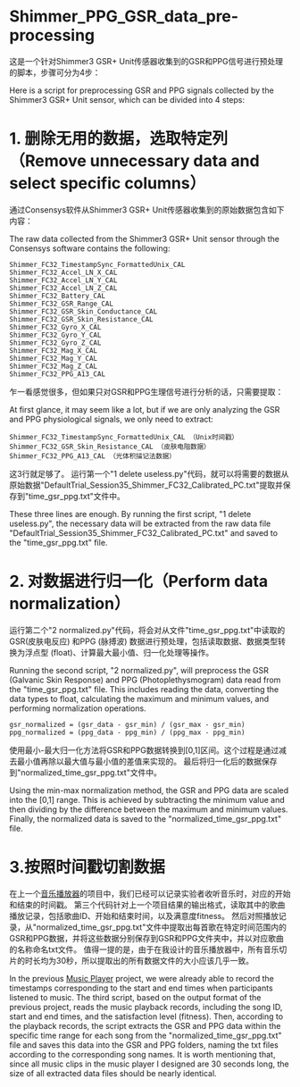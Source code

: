 # Shimmer_PPG_GSR_data_pre-processing
这是一个针对Shimmer3 GSR+ Unit传感器收集到的GSR和PPG信号进行预处理的脚本，步骤可分为4步：

Here is a script for preprocessing GSR and PPG signals collected by the Shimmer3 GSR+ Unit sensor, which can be divided into 4 steps:

# 1. 删除无用的数据，选取特定列（Remove unnecessary data and select specific columns）
通过Consensys软件从Shimmer3 GSR+ Unit传感器收集到的原始数据包含如下内容：

The raw data collected from the Shimmer3 GSR+ Unit sensor through the Consensys software contains the following:
```
Shimmer_FC32_TimestampSync_FormattedUnix_CAL
Shimmer_FC32_Accel_LN_X_CAL
Shimmer_FC32_Accel_LN_Y_CAL
Shimmer_FC32_Accel_LN_Z_CAL
Shimmer_FC32_Battery_CAL
Shimmer_FC32_GSR_Range_CAL
Shimmer_FC32_GSR_Skin_Conductance_CAL
Shimmer_FC32_GSR_Skin_Resistance_CAL
Shimmer_FC32_Gyro_X_CAL
Shimmer_FC32_Gyro_Y_CAL
Shimmer_FC32_Gyro_Z_CAL
Shimmer_FC32_Mag_X_CAL
Shimmer_FC32_Mag_Y_CAL
Shimmer_FC32_Mag_Z_CAL
Shimmer_FC32_PPG_A13_CAL	
```
乍一看感觉很多，但如果只对GSR和PPG生理信号进行分析的话，只需要提取：

At first glance, it may seem like a lot, but if we are only analyzing the GSR and PPG physiological signals, we only need to extract:
```
Shimmer_FC32_TimestampSync_FormattedUnix_CAL （Unix时间戳）
Shimmer_FC32_GSR_Skin_Resistance_CAL （皮肤电阻数据）
Shimmer_FC32_PPG_A13_CAL （光体积描记法数据）
```
这3行就足够了。
运行第一个"1 delete useless.py"代码，就可以将需要的数据从原始数据"DefaultTrial_Session35_Shimmer_FC32_Calibrated_PC.txt"提取并保存到"time_gsr_ppg.txt"文件中。

These three lines are enough.
By running the first script, "1 delete useless.py", the necessary data will be extracted from the raw data file "DefaultTrial_Session35_Shimmer_FC32_Calibrated_PC.txt" and saved to the "time_gsr_ppg.txt" file.

# 2. 对数据进行归一化（Perform data normalization）
运行第二个"2 normalized.py"代码，将会对从文件"time_gsr_ppg.txt"中读取的 GSR(皮肤电反应) 和PPG (脉搏波) 数据进行预处理，包括读取数据、数据类型转换为浮点型 (float)、计算最大最小值、归一化处理等操作。

Running the second script, "2 normalized.py", will preprocess the GSR (Galvanic Skin Response) and PPG (Photoplethysmogram) data read from the "time_gsr_ppg.txt" file. This includes reading the data, converting the data types to float, calculating the maximum and minimum values, and performing normalization operations.
```
gsr_normalized = (gsr_data - gsr_min) / (gsr_max - gsr_min)
ppg_normalized = (ppg_data - ppg_min) / (ppg_max - ppg_min)
```
使用最小-最大归一化方法将GSR和PPG数据转换到[0,1]区间。这个过程是通过减去最小值再除以最大值与最小值的差值来实现的。
最后将归一化后的数据保存到"normalized_time_gsr_ppg.txt"文件中。

Using the min-max normalization method, the GSR and PPG data are scaled into the [0,1] range. This is achieved by subtracting the minimum value and then dividing by the difference between the maximum and minimum values.
Finally, the normalized data is saved to the "normalized_time_gsr_ppg.txt" file.

# 3.按照时间戳切割数据
在上一个[音乐播放器](https://github.com/motortor/Music-Player-with-Rating-Functionality)的项目中，我们已经可以记录实验者收听音乐时，对应的开始和结束的时间戳。
第三个代码针对上一个项目结果的输出格式，读取其中的歌曲播放记录，包括歌曲ID、开始和结束时间，以及满意度fitness。
然后对照播放记录，从"normalized_time_gsr_ppg.txt"文件中提取出每首歌在特定时间范围内的GSR和PPG数据，并将这些数据分别保存到GSR和PPG文件夹中，并以对应歌曲的名称命名txt文件。
值得一提的是，由于在我设计的音乐播放器中，所有音乐切片的时长均为30秒，所以提取出的所有数据文件的大小应该几乎一致。

In the previous [Music Player](https://github.com/motortor/Music-Player-with-Rating-Functionality) project, we were already able to record the timestamps corresponding to the start and end times when participants listened to music.
The third script, based on the output format of the previous project, reads the music playback records, including the song ID, start and end times, and the satisfaction level (fitness). 
Then, according to the playback records, the script extracts the GSR and PPG data within the specific time range for each song from the "normalized_time_gsr_ppg.txt" file and saves this data into the GSR and PPG folders, naming the txt files according to the corresponding song names.
It is worth mentioning that, since all music clips in the music player I designed are 30 seconds long, the size of all extracted data files should be nearly identical.
